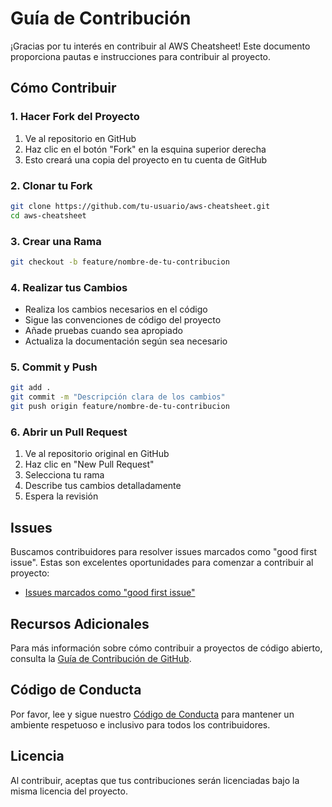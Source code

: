 # Guía de Contribución

¡Gracias por tu interés en contribuir al AWS Cheatsheet! Este documento proporciona pautas e instrucciones para contribuir al proyecto.

## Cómo Contribuir

### 1. Hacer Fork del Proyecto

1. Ve al repositorio en GitHub
2. Haz clic en el botón "Fork" en la esquina superior derecha
3. Esto creará una copia del proyecto en tu cuenta de GitHub

### 2. Clonar tu Fork

```bash
git clone https://github.com/tu-usuario/aws-cheatsheet.git
cd aws-cheatsheet
```

### 3. Crear una Rama

```bash
git checkout -b feature/nombre-de-tu-contribucion
```

### 4. Realizar tus Cambios

- Realiza los cambios necesarios en el código
- Sigue las convenciones de código del proyecto
- Añade pruebas cuando sea apropiado
- Actualiza la documentación según sea necesario

### 5. Commit y Push

```bash
git add .
git commit -m "Descripción clara de los cambios"
git push origin feature/nombre-de-tu-contribucion
```

### 6. Abrir un Pull Request

1. Ve al repositorio original en GitHub
2. Haz clic en "New Pull Request"
3. Selecciona tu rama
4. Describe tus cambios detalladamente
5. Espera la revisión

## Issues

Buscamos contribuidores para resolver issues marcados como "good first issue". Estas son excelentes oportunidades para comenzar a contribuir al proyecto:

- [Issues marcados como "good first issue"](https://github.com/tu-usuario/aws-cheatsheet/issues?q=is%3Aopen+is%3Aissue+label%3A%22good+first+issue%22)

## Recursos Adicionales

Para más información sobre cómo contribuir a proyectos de código abierto, consulta la [Guía de Contribución de GitHub](https://github.com/github/opensource.guide/blob/main/_articles/pcm/how-to-contribute.md).

## Código de Conducta

Por favor, lee y sigue nuestro [Código de Conducta](https://github.com/EmersonBraun/aws-cheatsheet/blob/master/CODE_OF_CONDUCT.md) para mantener un ambiente respetuoso e inclusivo para todos los contribuidores.

## Licencia

Al contribuir, aceptas que tus contribuciones serán licenciadas bajo la misma licencia del proyecto.
